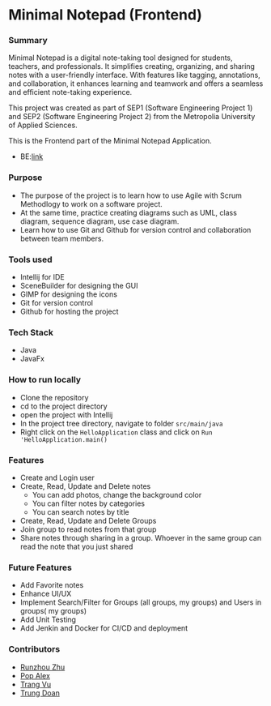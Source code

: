 # Minimal Notepad (Frontend)
### Summary
Minimal Notepad is a digital note-taking tool designed for students, teachers, and professionals. It simplifies creating, organizing, and sharing notes with a user-friendly interface. With features like tagging, annotations, and collaboration, it enhances learning and teamwork and offers a seamless and efficient note-taking experience.

This project was created as part of SEP1 (Software Engineering Project 1) and SEP2 (Software Engineering Project 2) from the Metropolia University of Applied Sciences. 

This is the Frontend part of the Minimal Notepad Application.
- BE:[link](https://github.com/Minimal-Alexi/Minimal-Notepad)
### Purpose
- The purpose of the project is to learn how to use Agile with Scrum Methodlogy to work on a software project.
- At the same time, practice creating diagrams such as UML, class diagram, sequence diagram, use case diagram.
- Learn how to use Git and Github for version control and collaboration between team members.


### Tools used
- Intellij for IDE
- SceneBuilder for designing the GUI
- GIMP for designing the icons
- Git for version control
- Github for hosting the project

### Tech Stack
- Java
- JavaFx

### How to run locally
- Clone the repository
- cd to the project directory
- open the project with Intellij
- In the project tree directory, navigate to folder `src/main/java`
- Right click on the `HelloApplication` class and click on `Run 'HelloApplication.main()`

### Features
- Create and Login user
- Create, Read, Update and Delete notes
  - You can add photos, change the background color
  - You can filter notes by categories
  - You can search notes by title 
- Create, Read, Update and Delete Groups
- Join group to read notes from that group
- Share notes through sharing in a group. Whoever in the same group can read the note that you just shared

### Future Features
- Add Favorite notes
- Enhance UI/UX 
- Implement Search/Filter for Groups (all groups, my groups) and Users in groups( my groups)
- Add Unit Testing 
- Add Jenkin and Docker for CI/CD and deployment

### Contributors
- [Runzhou Zhu](https://github.com/RunzhouZHu)
- [Pop Alex](https://github.com/Minimal-Alexi)
- [Trang Vu](https://github.com/cindy3377)
- [Trung Doan](https://github.com/viettrung2103)